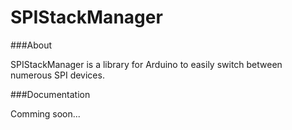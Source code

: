 SPIStackManager
===============

###About

SPIStackManager is a library for Arduino to easily switch between numerous SPI devices.

###Documentation

Comming soon...